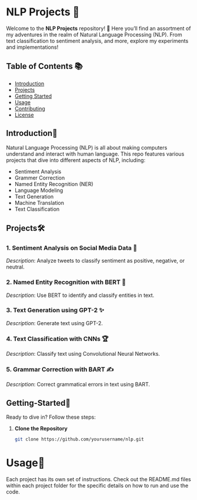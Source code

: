 # NLP Projects 🚀

Welcome to the **NLP Projects** repository! 🎉 Here you’ll find an assortment of my adventures in the realm of Natural Language Processing (NLP). From text classification to sentiment analysis, and more, explore my experiments and implementations!

## Table of Contents 📚

- [Introduction](#Introduction🧠)
- [Projects](#Projects🛠️)
- [Getting Started](#Getting-Started🚀)
- [Usage](#Usage🏃)
- [Contributing](#contributing)
- [License](#license)

## Introduction🧠

Natural Language Processing (NLP) is all about making computers understand and interact with human language. This repo features various projects that dive into different aspects of NLP, including:

- Sentiment Analysis
- Grammer Correction
- Named Entity Recognition (NER)
- Language Modeling
- Text Generation
- Machine Translation
- Text Classification
  
## Projects🛠️

### 1. Sentiment Analysis on Social Media Data 🌟
*Description*: Analyze tweets to classify sentiment as positive, negative, or neutral.

### 2. Named Entity Recognition with BERT 🤖
*Description*: Use BERT to identify and classify entities in text.

### 3. Text Generation using GPT-2 ✨
*Description*: Generate text using GPT-2.

### 4. Text Classification with CNNs 🏆
*Description*: Classify text using Convolutional Neural Networks.

### 5. Grammar Correction with BART ✍️
*Description*: Correct grammatical errors in text using BART.

## Getting-Started🚀

Ready to dive in? Follow these steps:

1. **Clone the Repository**

   ```bash
   git clone https://github.com/yourusername/nlp.git

# Usage🏃
Each project has its own set of instructions. Check out the README.md files within each project folder for the specific details on how to run and use the code.

